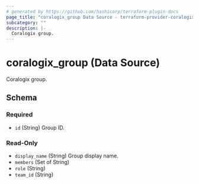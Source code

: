 ```yaml
---
# generated by https://github.com/hashicorp/terraform-plugin-docs
page_title: "coralogix_group Data Source - terraform-provider-coralogix"
subcategory: ""
description: |-
  Coralogix group.
---
```


# coralogix_group (Data Source)

Coralogix group.



<!-- schema generated by tfplugindocs -->
## Schema

### Required

- `id` (String) Group ID.

### Read-Only

- `display_name` (String) Group display name.
- `members` (Set of String)
- `role` (String)
- `team_id` (String)
